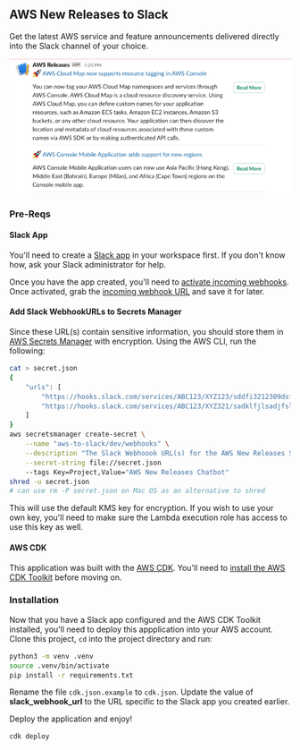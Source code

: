 
## AWS New Releases to Slack

Get the latest AWS service and feature announcements delivered directly into the Slack channel of your choice.

![Example Screenshot](docs/images/screenshot.png)

### Pre-Reqs
#### Slack App
You'll need to create a [Slack app](https://api.slack.com/start) in your workspace first. If you don't know how, ask your Slack administrator for help.

Once you have the app created, you'll need to [activate incoming webhooks](https://slack.com/help/articles/115005265063-Incoming-webhooks-for-Slack). Once activated, grab the [incoming webhook URL](https://api.slack.com/start/planning/communicating#communicating-with-users__incoming-webhooks) and save it for later.

#### Add Slack WebhookURLs to Secrets Manager
Since these URL(s) contain sensitive information, you should store them in [AWS Secrets Manager](https://aws.amazon.com/secrets-manager/) with encryption. Using the AWS CLI, run the following:

```bash
cat > secret.json
{
    "urls": [
        "https://hooks.slack.com/services/ABC123/XYZ123/sddfi3212309dsfjkljasdf",
        "https://hooks.slack.com/services/ABC123/XYZ321/sadklfjlsadjfsldjs32sdd"
    ]
}
aws secretsmanager create-secret \
    --name "aws-to-slack/dev/webhooks" \
    --description "The Slack Webhoook URL(s) for the AWS New Releases Slack app" \
    --secret-string file://secret.json
    --tags Key=Project,Value="AWS New Releases Chatbot"
shred -u secret.json
# can use rm -P secret.json on Mac OS as an alternative to shred
```

This will use the default KMS key for encryption. If you wish to use your own key, you'll need to make sure the Lambda execution role has access to use this key as well.

#### AWS CDK
This application was built with the [AWS CDK](https://docs.aws.amazon.com/cdk/latest/guide/getting_started.html). You'll need to [install the AWS CDK Toolkit](https://docs.aws.amazon.com/cdk/latest/guide/getting_started.html) before moving on.

### Installation

Now that you have a Slack app configured and the AWS CDK Toolkit installed, you'll need to deploy this appplication into your AWS account. Clone this project, `cd` into the project directory and run:

```bash
python3 -m venv .venv
source .venv/bin/activate
pip install -r requirements.txt
```

Rename the file `cdk.json.example` to `cdk.json`. Update the value of __slack_webhook_url__ to the URL specific to the Slack app you created earlier. 

Deploy the application and enjoy!

```bash
cdk deploy
```